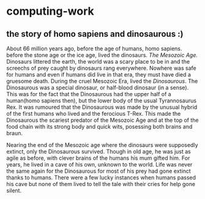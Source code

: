 # computing-work
## the story of homo sapiens and dinosaurous :)
About 66 million years ago, before the age of humans, homo sapiens. before the stone age or the ice age, lived the dinosaurs. *The Mesozoic Age.* Dinosaurs littered the earth, the world was a scary place to be in and the screechs of prey caught by dinosaurs rang everywhere. Nowhere was safe for humans and even if humans did live in that era, they must have died a gruesome death. During the cruel Mesozoic Era, lived the *Dinosaurous*. The Dinosaurous was a special dinosaur, or half-blood dinosaur (in a sense). This was for the fact that the Dinosaurous had the upper half of a human(homo sapiens then), but the lower body of the usual Tyrannosaurus Rex. It was rumoured that the Dinosaurous was made by the unusual hybrid of the first humans who lived and the ferocious T-Rex. This made the Dinosaurous the scariest predator of the Mesozoic Age and at the top of the food chain with its strong body and quick wits, posessing both brains and braun. 

Nearing the end of the Mesozoic age where the dinosaurs were supposedly extinct, only the Dinosaurous survived. Though in old age, he was just as agile as before, with clever brains of the humans his mum gifted him. For years, he lived in a cave of his own, unknown to the world. Life was never the same again for the Dinosaurous for most of his prey had gone extinct thanks to humans. There were a few lucky instances when humans passed his cave but none of them lived to tell the tale with their cries for help gone silent. 
